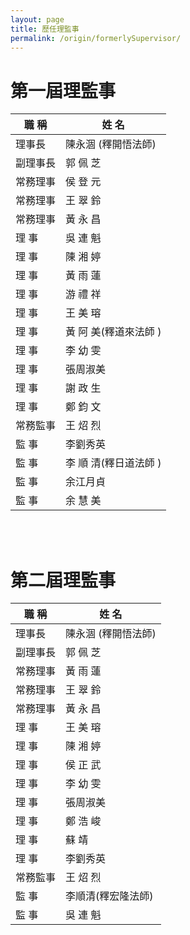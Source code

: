 ```yaml
---
layout: page
title: 歷任理監事
permalink: /origin/formerlySupervisor/
---
```


# 第一屆理監事

| 職   稱 | 姓     名 |
| ------| ------ |
| 理事長 | 陳永涸 (釋開悟法師) |
| 副理事長 | 郭 佩 芝 |
| 常務理事 | 侯 登 元 |
| 常務理事 | 王 翠 鈴 |
| 常務理事 | 黃 永 昌 |
| 理   事 | 吳 連 魁 |
| 理   事 | 陳 湘 婷 |
| 理   事 | 黃 雨 蓮 |
| 理   事 | 游 禮 祥 |
| 理   事 | 王 美 瑢 |
| 理   事 | 黃 阿 美(釋道來法師 ) |
| 理   事 | 李 幼 雯 |
| 理   事 | 張周淑美 |
| 理   事 | 謝 政 生 |
| 理   事 | 鄭 鈞 文 |
| 常務監事 | 王 炤 烈 |
| 監   事 | 李劉秀英 |
| 監   事 | 李 順 清(釋日道法師 ) |
| 監   事 | 余江月貞 |
| 監   事 | 余 慧 美 |

<br/><br/>

# 第二屆理監事

| 職   稱 | 姓     名 |
| ------| ------ |
| 理事長 | 陳永涸 (釋開悟法師) |
| 副理事長 | 郭 佩 芝 |
| 常務理事 | 黃 雨 蓮 |
| 常務理事 | 王 翠 鈴 |
| 常務理事 | 黃 永 昌 |
| 理   事 | 王 美 瑢 |
| 理   事 | 陳 湘 婷 |
| 理   事 | 侯 正 武 |
| 理   事 | 李 幼 雯 |
| 理   事 | 張周淑美 |
| 理   事 | 鄭 浩 峻 |
| 理   事 | 蘇    靖 |
| 理   事 | 李劉秀英 |
| 常務監事 | 王 炤 烈 |
| 監   事 | 李順清(釋宏隆法師) |
| 監   事 | 吳 連 魁 |

